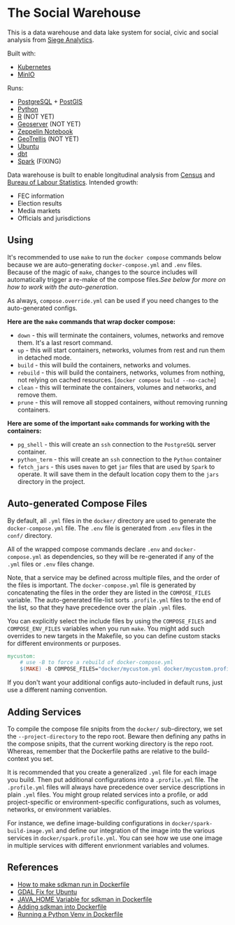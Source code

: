 # The Social Warehouse

This is a data warehouse and data lake system for social, civic and social analysis from [Siege Analytics](1).

Built with:

- [Kubernetes](4)
- [MinIO](13)

Runs:

- [PostgreSQL](5) + [PostGIS](6)
- [Python](7)
- [R](8) (NOT YET)
- [Geoserver](9) (NOT YET)
- [Zeppelin Notebook](10)
- [GeoTrellis](11) (NOT YET)
- [Ubuntu](12)
- [dbt](14)
- [Spark](15) (FIXING)

Data warehouse is built to enable longitudinal analysis from [Census](2) and [Bureau of Labour Statistics](3).
Intended growth:
- FEC information
- Election results
- Media markets
- Officials and jurisdictions

## Using

It's recommended to use `make` to run the `docker compose` commands below because we are auto-generating `docker-compose.yml` and `.env` files. Because of the magic of `make`, changes to the source includes will automatically trigger a re-make of the compose files.*See below for more on how to work with the auto-generation*.

As always, `compose.override.yml` can be used if you need changes to the auto-generated configs.

**Here are the `make` commands that wrap docker compose:**
- `down` - this will terminate the containers, volumes, networks and remove them. It's a last resort command.
- `up` - this will start containers, networks, volumes from rest and run them in detached mode.
- `build` - this will build the containers, networks and volumes.
- `rebuild` - this will build the containers, networks, volumes from nothing, not relying on cached resources. [`docker compose build --no-cache`]
- `clean` - this will terminate the containers, volumes and networks, and remove them.
- `prune` - this will remove all stopped containers, without removing running containers.

**Here are some of the important `make` commands for working with the containers:**
- `pg_shell` - this will create an `ssh` connection to the `PostgreSQL` server container.
- `python_term` - this will create an `ssh` connection to the `Python` container
- `fetch_jars` - this uses `maven` to get `jar` files that are used by `Spark` to operate. It will save them in the default location copy them to the `jars` directory in the project.

## Auto-generated Compose Files

By default, all `.yml` files in the `docker/` directory are used to generate the `docker-compose.yml` file. The `.env` file is generated from `.env` files in the `conf/` directory.

All of the wrapped compose commands declare `.env` and `docker-compose.yml` as dependencies, so they will be re-generated if any of the `.yml` files or `.env` files change.

Note, that a service may be defined across multiple files, and the order of the files is important. The `docker-compose.yml` file is generated by concatenating the files in the order they are listed in the `COMPOSE_FILES` variable. The auto-generated file-list sorts `.profile.yml` files to the end of the list, so that they have precedence over the plain `.yml` files.

You can explicitly select the include files by using the `COMPOSE_FILES` and `COMPOSE_ENV_FILES` variables when you run `make`. You might add such overrides to new targets in the Makefile, so you can define custom stacks for different environments or purposes.

```Makefile
mycustom:
	# use -B to force a rebuild of docker-compose.yml
	$(MAKE) -B COMPOSE_FILES="docker/mycustom.yml docker/mycustom.profile.yml" up
```

If you don't want your additional configs auto-included in default runs, just use a different naming convention.

## Adding Services

To compile the compose file snipits from the `docker/` sub-directory, we set the `--project-directory` to the repo root. Beware then defining any paths in the compose snipits, that the current working directory is the repo root. Whereas, remember that the Dockerfile paths are relative to the build-context you set.

It is recommended that you create a generalized `.yml` file for each image you build. Then put additional configurations into a `.profile.yml` file. The `.profile.yml` files will always have precedence over service descriptions in plain `.yml` files. You might group related services into a profile, or add project-specific or environment-specific configurations, such as volumes, networks, or environment variables.

For instance, we define image-building configurations in `docker/spark-build-image.yml` and define our integration of the image into the various services in `docker/spark.profile.yml`. You can see how we use one image in multiple services with different envrionment variables and volumes.

## References

- [How to make sdkman run in Dockerfile](16)
- [GDAL Fix for Ubuntu](17)
- [JAVA_HOME Variable for sdkman in Dockerfile](18)
- [Adding sdkman into Dockerfile](19)
- [Running a Python Venv in Dockerfile](20)

[1]: http://www.siegeanalytics.com
[2]: http://www.census.gov
[3]: http://www.bls.gov
[4]: https://kubernetes.io
[5]: https://www.postgresql.org
[6]: https://www.postgis.net
[7]: https://www.python.org
[8]: https://www.r-project.org
[9]: https://www.geoserver.org
[10]: https://zeppelin.apache.org
[11]: https://geotrellis.readthedocs.io/en/latest/
[12]: https://www.ubuntu.org
[13]: https://www.min.io
[14]: https://medium.com/israeli-tech-radar/first-steps-with-dbt-over-postgres-db-f6b350bf4526
[15]: https://medium.com/@MarinAgli1/setting-up-a-spark-standalone-cluster-on-docker-in-layman-terms-8cbdc9fdd14b
[16]: https://stackoverflow.com/questions/62188599/cannot-build-dockerfile-with-sdkman
[17]: https://gis.stackexchange.com/questions/28966/python-gdal-package-missing-header-file-when-installing-via-pip
[18]: https://github.com/sdkman/sdkman-cli/issues/431
[19]: https://stackoverflow.com/questions/53656537/install-sdkman-in-docker-image
[20]: https://pythonspeed.com/articles/activate-virtualenv-dockerfile/